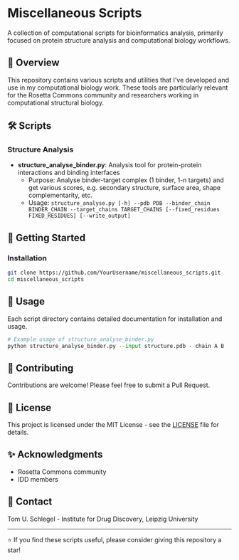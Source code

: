 # Miscellaneous Scripts

A collection of computational scripts for bioinformatics analysis, primarily focused on protein structure analysis and computational biology workflows.

## 🎯 Overview

This repository contains various scripts and utilities that I've developed and use in my computational biology work. These tools are particularly relevant for the Rosetta Commons community and researchers working in computational structural biology.

## 🛠️ Scripts

### Structure Analysis
- **structure_analyse_binder.py**: Analysis tool for protein-protein interactions and binding interfaces
  - Purpose: Analyse binder-target complex (1 binder, 1-n targets) and get various scores, e.g. secondary structure, surface area, shape complementarity, etc.
  - Usage: `structure_analyse.py [-h] --pdb PDB --binder_chain BINDER_CHAIN --target_chains TARGET_CHAINS [--fixed_residues FIXED_RESIDUES] [--write_output]`


## 🚀 Getting Started

### Installation
```bash
git clone https://github.com/YourUsername/miscellaneous_scripts.git
cd miscellaneous_scripts
```

## 📖 Usage

Each script directory contains detailed documentation for installation and usage.

```python
# Example usage of structure_analyse_binder.py
python structure_analyse_binder.py --input structure.pdb --chain A B
```

## 🤝 Contributing

Contributions are welcome! Please feel free to submit a Pull Request.

## 📝 License

This project is licensed under the MIT License - see the [LICENSE](LICENSE) file for details.

## ✨ Acknowledgments

- Rosetta Commons community
- IDD members

## 📧 Contact

Tom U. Schlegel - Institute for Drug Discovery, Leipzig University

---
⭐ If you find these scripts useful, please consider giving this repository a star!